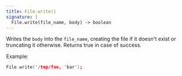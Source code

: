 ```yaml
---
title: File.write()
signature: |
  File.write(file_name, body) -> boolean
---
```


Writes the `body` into the `file_name`, creating the file if it doesn't exist or truncating it otherwise.
Returns true in case of success.

Example:

```c
File.write('/tmp/foo, 'bar');
```
